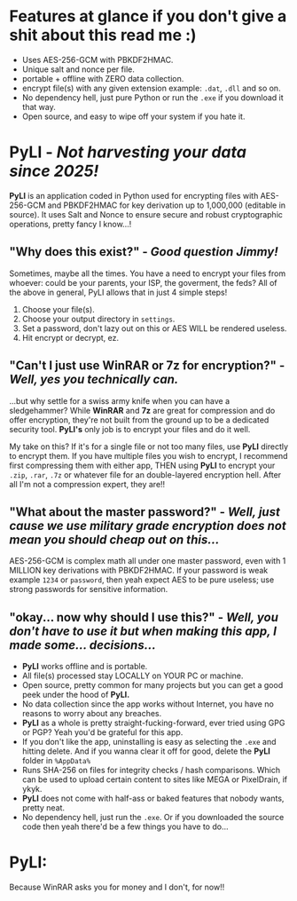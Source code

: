 # Features at glance if you don't give a shit about this read me :)
- Uses AES-256-GCM with PBKDF2HMAC.
- Unique salt and nonce per file.
- portable + offline with ZERO data collection.
- encrypt file(s) with any given extension example: `.dat`, `.dll` and so on.
- No dependency hell, just pure Python or run the `.exe` if you download it that way.
- Open source, and easy to wipe off your system if you hate it.


# **PyLI** - *Not harvesting your data since 2025!*
**PyLI** is an application coded in Python used for encrypting files with AES-256-GCM and PBKDF2HMAC for key derivation up to
1,000,000 (editable in source). It uses Salt and Nonce to ensure secure and robust cryptographic operations, pretty fancy I know...!


## "Why does this exist?" - *Good question Jimmy!*
Sometimes, maybe all the times. You have a need to encrypt your files from whoever: could be your parents, your ISP, the goverment, the feds?
All of the above in general, PyLI allows that in just 4 simple steps!
1. Choose your file(s).
2. Choose your output directory in `settings`.
3. Set a password, don't lazy out on this or AES WILL be rendered useless.
4. Hit encrypt or decrypt, ez.


## "Can't I just use WinRAR or 7z for encryption?" - *Well, yes you technically can.*
...but why settle for a swiss army knife when you can have a sledgehammer? While **WinRAR** and **7z** are great for compression and
do offer encryption, they're not built from the ground up to be a dedicated security tool.
**PyLI's** only job is to encrypt your files and do it well.


My take on this?
If it's for a single file or not too many files, use **PyLI** directly to encrypt them.
If you have multiple files you wish to encrypt, I recommend first compressing them with either app, THEN using **PyLI** to encrypt your
`.zip`, `.rar`, `.7z` or whatever file for an double-layered encryption hell. After all I'm not a compression expert, they are!!


## "What about the master password?" - *Well, just cause we use military grade encryption does not mean you should cheap out on this...*
AES-256-GCM is complex math all under one master password, even with 1 MILLION key derivations with PBKDF2HMAC. If your password is weak
example `1234` or `password`, then yeah expect AES to be pure useless; use strong passwords for sensitive information.


## "okay... now why should I use this?" - *Well, you don't have to use it but when making this app, I made some… decisions…*
- **PyLI** works offline and is portable.
- All file(s) processed stay LOCALLY on YOUR PC or machine.
- Open source, pretty common for many projects but you can get a good peek under the hood of **PyLI.**
- No data collection since the app works without Internet, you have no reasons to worry about any breaches.
- **PyLI** as a whole is pretty straight-fucking-forward, ever tried using GPG or PGP? Yeah you'd be grateful for this app.
- If you don't like the app, uninstalling is easy as selecting the `.exe` and hitting delete. And if you wanna clear it off for good, delete the **PyLI** folder in `%AppData%`
- Runs SHA-256 on files for integrity checks / hash comparisons. Which can be used to upload certain content to sites like MEGA or PixelDrain, if ykyk.
- **PyLI** does not come with half-ass or baked features that nobody wants, pretty neat.
- No dependency hell, just run the `.exe`. Or if you downloaded the source code then yeah there'd be a few things you have to do...


# **PyLI:**
Because WinRAR asks you for money and I don't, for now!!
